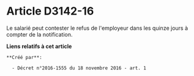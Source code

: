 # Article D3142-16

Le salarié peut contester le refus de l'employeur dans les quinze jours à compter de la notification.

**Liens relatifs à cet article**

	**Créé par**:

	  - Décret n°2016-1555 du 18 novembre 2016 - art. 1
